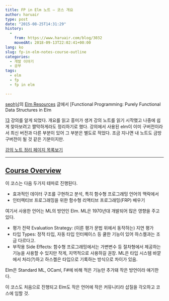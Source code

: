 ```yaml
---
title: FP in Elm 노트 – 코스 개요
author: haruair
type: post
date: "2015-08-25T14:31:29"
history:
  - 
    from: https://www.haruair.com/blog/3032
    movedAt: 2018-09-13T22:02:41+00:00
lang: ko
slug: fp-in-elm-notes-course-outline
categories:
  - 개발 이야기
  - 공부
tags:
  - elm
  - fp
  - fp in elm

---
```

[seoh][1]님의 [Elm Resources][2] 글에서 [Functional Programming: Purely Functional Data Structures in Elm
  
][3] 강의를 알게 되었다. 개요를 읽고 흥미가 생겨 강의 노트를 읽기 시작했고 나중에 쉽게 찾아보려고 짤막하게라도 정리하기로 했다. 강의에서 사용된 elm이 이미 구버전이라서 최신 버전과 다른 부분이 있어 그 부분은 별도로 적었다. 조금 지나면 내 노트도 금방 구버전이 될 것 같은 기분이지만.

[강의 노트 정리 페이지 목록보기][4]

* * *

## [Course Overview][5]

이 코스는 다음 두가지 테마로 진행된다.

  * 효과적인 데이터 구조를 구현하고 분석, 특히 함수형 프로그래밍 언어의 맥락에서
  * 인터렉티브 프로그래밍을 위한 함수형 리액티브 프로그래밍(FRP) 배우기

여기서 사용한 언어는 ML의 방언인 Elm. ML은 1970년대 개발되어 많은 영향을 주고 있다.

  * 평가 전략 Evaluation Strategy: (이른 평가 문법 위에서 동작하는) 지연 평가
  * 타입 Types: 정적 타입, 자동 타입 인터페이스 등 쿨한 기능이 있어 하스켈과는 조금 다르다고.
  * 부작용 Side Effects: 함수형 프로그래밍에서는 가변변수 등 절차형에서 제공하는 기능을 사용할 수 있지만 작게, 지역적으로 사용하길 권장. ML은 타입 시스템 바깥에서 처리(?)하고 하스켈은 타입으로 기록하는 방식으로 차이가 있음.

Elm은 Standard ML, OCaml, F#에 비해 적은 기능만 추가돼 작은 방언이라 얘기한다.

이 코스도 처음으로 진행되고 Elm도 작은 언어에 작은 커뮤니티라 삽질을 각오하고 코스에 임할 것.

 [1]: https://twitter.com/devthewild
 [2]: http://seoh.github.io/blog/2015/08/10/elm-resources/
 [3]: https://www.classes.cs.uchicago.edu/archive/2015/winter/22300-1/
 [4]: http://haruair.com/frp-in-elm
 [5]: https://www.classes.cs.uchicago.edu/archive/2015/winter/22300-1/lectures/Overview.html